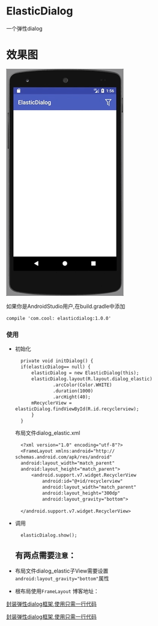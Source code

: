 # ElasticDialog
一个弹性dialog

# 效果图

![Image text](img/elastic.gif)

如果你是AndroidStudio用户,在build.gradle中添加

```
compile 'com.cool: elasticdialog:1.0.0'
```

### 使用
* 初始化

	    private void initDialog() {
        if(elasticDialog== null) {
            elasticDialog = new ElasticDialog(this);
            elasticDialog.layout(R.layout.dialog_elastic)
                    .arcColor(Color.WHITE)
                    .duration(1000)
                    .arcHight(40);
            mRecyclerView = elasticDialog.findViewById(R.id.recyclerview);
        	}
    	}

    	
    布局文件dialog_elastic.xml
   
    	<?xml version="1.0" encoding="utf-8"?>
		<FrameLayout xmlns:android="http://	schemas.android.com/apk/res/android"
    	android:layout_width="match_parent"
    	android:layout_height="match_parent">
    		<android.support.v7.widget.RecyclerView
        		android:id="@+id/recyclerview"
        		android:layout_width="match_parent"
        		android:layout_height="300dp"
        		android:layout_gravity="bottom">

    	</android.support.v7.widget.RecyclerView>
	</FrameLayout>


* 调用
 
   		elasticDialog.show();  
    
  ## 有两点需要`注意`：
* 布局文件dialog_elastic子View需要设置`android:layout_gravity="bottom"`属性
* 根布局使用`FrameLayout`
博客地址：

[封装弹性dialog框架,使用只需一行代码](http://www.jianshu.com/p/bc33a0b1ccce)

[封装弹性dialog框架,使用只需一行代码](http://blog.csdn.net/cool_fuwei/article/details/76589491)